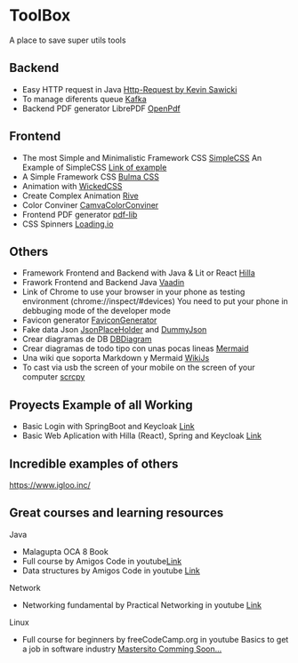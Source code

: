 # ToolBox
A place to save super utils tools

## Backend
- Easy HTTP request in Java [Http-Request by Kevin Sawicki](https://github.com/kevinsawicki/http-request)
- To manage diferents queue [Kafka](https://kafka.apache.org/quickstart)
- Backend PDF generator LibrePDF [OpenPdf](https://github.com/LibrePDF/OpenPDF)
  
## Frontend
- The most Simple and Minimalistic Framework CSS [SimpleCSS](https://simplecss.org/) An Example of SimpleCSS [Link of example](https://cdn.simplecss.org/)
- A Simple Framework CSS [Bulma CSS](https://bulma.io/)
- Animation with [WickedCSS](https://kristofferandreasen.github.io/wickedCSS/)
- Create Complex Animation [Rive](https://rive.app/) 
- Color Conviner [CamvaColorConviner](https://www.canva.com/colors/color-wheel/)
- Frontend PDF generator [pdf-lib](https://pdf-lib.js.org/#examples)
- CSS Spinners [Loading.io](https://loading.io/css/)

## Others
- Framework Frontend and Backend with Java & Lit or React [Hilla](https://hilla.dev/)
- Frawork Frontend and Backend Java [Vaadin](https://vaadin.com/)
- Link of Chrome to use your browser in your phone as testing environment (chrome://inspect/#devices)
    You need to put your phone in debbuging mode of the developer mode
- Favicon generator [FaviconGenerator](https://www.favicon-generator.org/)
- Fake data Json [JsonPlaceHolder](https://jsonplaceholder.typicode.com/) and [DummyJson](https://dummyjson.com/)
- Crear diagramas de DB [DBDiagram](https://dbdiagram.io/)
- Crear diagramas de todo tipo con unas pocas lineas [Mermaid](https://mermaid.live/)
- Una wiki que soporta Markdown y Mermaid [WikiJs](https://js.wiki/)
- To cast via usb the screen of your mobile on the screen of your computer [scrcpy](https://github.com/Genymobile/scrcpy) 

## Proyects Example of all Working
- Basic Login with SpringBoot and Keycloak [Link](https://github.com/alanbarrientos/Login-Springboot-Keycloak)
- Basic Web Aplication with Hilla (React), Spring and Keycloak [Link](https://github.com/alanbarrientos/Hilla-React-Keycloak)

## Incredible examples of others
https://www.igloo.inc/

## Great courses and learning resources
Java
- Malagupta OCA 8 Book
- Full course by Amigos Code in youtube[Link](https://www.youtube.com/watch?v=Qgl81fPcLc8)
- Data structures by Amigos Code in youtube [Link](https://www.youtube.com/watch?v=8MmMm2-kJV8)
  
Network
- Networking fundamental by Practical Networking in youtube [Link](https://www.youtube.com/playlist?list=PLIFyRwBY_4bRLmKfP1KnZA6rZbRHtxmXi)
  
Linux
- Full course for beginners by freeCodeCamp.org in youtube
Basics to get a job in software industry
[Mastersito Comming Soon...](http://mastersito.com/)
